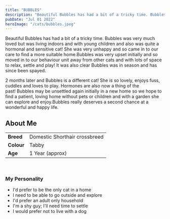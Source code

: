 ```yaml
---
title: "BUBBLES"
description: "Beautiful Bubbles has had a bit of a tricky time. Bubbles was very much loved but was living indoors and with young children and also was quite a hormonal and sensitive cat! She was very unhappy and so came in to our care to find a more suitable home.Bubbles was very upset initially and so moved in to our behaviour unit away from other cats and with lots of space to relax, settle and play! It was also clear Bubbles was in season and has since been spayed.2 months later and Bubbles is a different cat! She is so lovely, enjoys fuss, cuddles and loves to play. Hormones are also now a thing of the past! Bubbles may be unsettled again initially in a new home so we hope to find a patient, loving home without pets or children and with a garden she can explore and enjoy.Bubbles really deserves a second chance at a wonderful and happy life."
pubDate: "Jul 01 2022"
heroImage: "/cats/bubbles.jpeg"
---
```


Beautiful Bubbles has had a bit of a tricky time. Bubbles was very much loved but was living indoors and with young children and also was quite a hormonal and sensitive cat! She was very unhappy and so came in to our care to find a more suitable home.Bubbles was very upset initially and so moved in to our behaviour unit away from other cats and with lots of space to relax, settle and play! It was also clear Bubbles was in season and has since been spayed.

2 months later and Bubbles is a different cat! She is so lovely, enjoys fuss, cuddles and loves to play. Hormones are also now a thing of the past! Bubbles may be unsettled again initially in a new home so we hope to find a patient, loving home without pets or children and with a garden she can explore and enjoy.Bubbles really deserves a second chance at a wonderful and happy life.
              
             
## About Me
|    |  |
| --------- | ------ |
| **Breed**   | Domestic Shorthair crossbreed |
| **Colour**   | Tabby |
| **Age**   | 1 Year (approx) |

<br>

### My Personality

<ul>
 <li>I'd prefer to be the only cat in a home</li>
 <li>I need to be able to go outside and explore</li>
 <li>I'd prefer an adult only household</li>
 <li>I'm a shy guy; I'll need time to settle</li>
 <li>I would prefer not to live with a dog</li>
</ul>